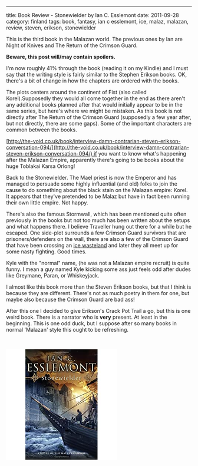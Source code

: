 ---
title: Book Review - Stonewielder by Ian C. Esslemont
date: 2011-09-28
category: finland
tags: book, fantasy, ian c esslemont, ice, malaz, malazan, review, steven, erikson, stonewielder

This is the third book in the Malazan world. The previous ones by Ian are Night of Knives and The Return of the Crimson Guard.

**Beware, this post will/may contain spoilers.**

I'm now roughly 41% through the book (reading it on my Kindle) and I must say that the writing style is fairly similar to the Stephen Erikson books. OK, there's a bit of change in how the chapters are ordered with the books.

The plots centers around the continent of Fist (also called Korel).Supposedly they would all come together in the end as there aren't any additional books planned after that would initially appear to be in the same series, but here's where we might be mistaken. As this book is not directly after The Return of the Crimson Guard (supposedly a few year after, but not directly, there are some gaps). Some of the important characters are common between the books.

[http://the-void.co.uk/book/interview-damn-contrarian-steven-erikson-conversation-094/](http://the-void.co.uk/book/interview-damn-contrarian-steven-erikson-conversation-094/) if you want to know what's happening after the Malazan Empire, apparently there's going to be books about the huge Toblakai Karsa Orlong!

Back to the Stonewielder. The Mael priest is now the Emperor and has managed to persuade some highly influential (and old) folks to join the cause to do something about the black stain on the Malazan empire: Korel. It appears that they've pretended to be Malaz but have in fact been running their own little empire. Not happy.

There's also the famous Stormwall, which has been mentioned quite often previously in the books but not too much has been written about the setups and what happens there. I believe Traveller hung out there for a while but he escaped. One side-plot surrounds a few Crimson Guard survivors that are prisoners/defenders on the wall, there are also a few of the Crimson Guard that have been crossing an [ice wasteland](http://1.bp.blogspot.com/_SniTwfm5BwE/TLXWdaAwCvI/AAAAAAAAC5A/U8wUnOMtmgs/s1600/Stonewieldermap.JPG "map") and later they all meet up for some nasty fighting. Good times.

Kyle with the "normal" name, (he was not a Malazan empire recruit) is quite funny. I mean a guy named Kyle kicking some ass just feels odd after dudes like Greymane, Paran, or Whiskeyjack.

I almost like this book more than the Steven Erikson books, but that I think is because they are different. There's not as much poetry in them for one, but maybe also because the Crimson Guard are bad ass!

After this one I decided to give Erikson's Crack Pot Trail a go, but this is one weird book. There is a narrator who is **very** present. At least in the beginning. This is one odd duck, but I suppose after so many books in normal 'Malazan' style this ought to be refreshing.

 

![cover](images/51ias60SrKL._SL500_AA300_.jpg "cover")
